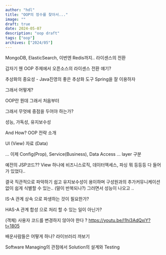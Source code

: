 ```yaml
---
author: "hdl"
title: "OOP의 정수를 찾아서..."
image: ""
draft: true
date: 2024-05-07
description: "oop draft"
tags: ["oop"]
archives: ["2024/05"]
---
```



MongoDB, ElasticSearch, 이번엔 Redis까지.. 라이센스의 전환

갑자기 웬 OOP 주제에서 오픈소스의 라이센스 전환 얘기?

추상화의 중요성 - Java진영의 좋은 추상화 도구 Spring을 잘 이용하자

그래서 어떻게?

OOP란 뭔데 그래서 처음부터

그래서 무엇에 중점을 두어야 하는가?

성능, 가독성, 유지보수성

And How? OOP 전략 소개


UI (View)
자료 (Data)

... 이제 Config(Prop), Service(Business), Data Access ... layer 구분 

예전의 JSP코드?? View 하나에 비즈니스로직, 데이터액세스, 파싱 뭐 등등등 다 들어가 있었다.. 

결국 직관적으로 파악하기 쉽고 유지보수성이 용이하며 구성원과의 추가커뮤니케이션 없이 쉽게 식별할 수 있는.. (말이 반복되나?) 그러면서 성능이 나오고 ..



IS-A 관계 상속 으로 파생하는 것이 필요한가?

HAS-A 관계 합성 으로 처리 할 수 있는 일이 아닌가?

(객체) 사용자 코드를 변경하지 않아야 한다 ?
https://youtu.be/l1hi3AdQxiY?t=1805



배운사람들은 어떻게 하나? 라이브러리 까보기


Software Managing의 관점에서 Solution의 설계와 Testing

